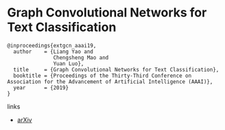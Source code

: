 # Graph Convolutional Networks for Text Classification

```
@inproceedings{extgcn_aaai19,
  author    = {Liang Yao and
               Chengsheng Mao and
               Yuan Luo},
  title     = {Graph Convolutional Networks for Text Classification},
  booktitle = {Proceedings of the Thirty-Third Conference on Association for the Advancement of Artificial Intelligence (AAAI)},
  year      = {2019}
}
```

links
- [arXiv](https://arxiv.org/abs/1809.05679)
